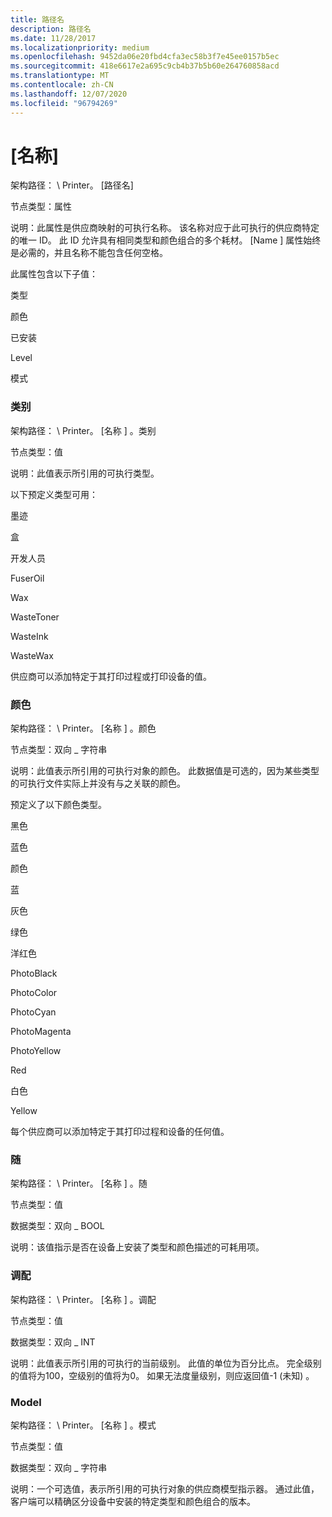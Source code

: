 ```yaml
---
title: 路径名
description: 路径名
ms.date: 11/28/2017
ms.localizationpriority: medium
ms.openlocfilehash: 9452da06e20fbd4cfa3ec58b3f7e45ee0157b5ec
ms.sourcegitcommit: 418e6617e2a695c9cb4b37b5b60e264760858acd
ms.translationtype: MT
ms.contentlocale: zh-CN
ms.lasthandoff: 12/07/2020
ms.locfileid: "96794269"
---
```

# <a name="name"></a>\[名称\]


架构路径： \\ Printer。 \[路径名\]

节点类型：属性

说明：此属性是供应商映射的可执行名称。 该名称对应于此可执行的供应商特定的唯一 ID。 此 ID 允许具有相同类型和颜色组合的多个耗材。 \[Name \] 属性始终是必需的，并且名称不能包含任何空格。

此属性包含以下子值：

类型

颜色

已安装

Level

模式

### <a name="span-idtypespanspan-idtypespan-type"></a><span id="type"></span><span id="TYPE"></span> 类别

架构路径： \\ Printer。 \[名称 \] 。类别

节点类型：值

说明：此值表示所引用的可执行类型。

以下预定义类型可用：

墨迹

盒

开发人员

FuserOil

Wax

WasteToner

WasteInk

WasteWax

供应商可以添加特定于其打印过程或打印设备的值。

### <a name="span-idcolorspanspan-idcolorspan-color"></a><span id="color"></span><span id="COLOR"></span> 颜色

架构路径： \\ Printer。 \[名称 \] 。颜色

节点类型：双向 \_ 字符串

说明：此值表示所引用的可执行对象的颜色。 此数据值是可选的，因为某些类型的可执行文件实际上并没有与之关联的颜色。

预定义了以下颜色类型。

黑色

蓝色

颜色

蓝

灰色

绿色

洋红色

PhotoBlack

PhotoColor

PhotoCyan

PhotoMagenta

PhotoYellow

Red

白色

Yellow

每个供应商可以添加特定于其打印过程和设备的任何值。

### <a name="span-idinstalledspanspan-idinstalledspan-installed"></a><span id="installed"></span><span id="INSTALLED"></span> 随

架构路径： \\ Printer。 \[名称 \] 。随

节点类型：值

数据类型：双向 \_ BOOL

说明：该值指示是否在设备上安装了类型和颜色描述的可耗用项。

### <a name="span-idlevelspanspan-idlevelspan-level"></a><span id="level"></span><span id="LEVEL"></span> 调配

架构路径： \\ Printer。 \[名称 \] 。调配

节点类型：值

数据类型：双向 \_ INT

说明：此值表示所引用的可执行的当前级别。 此值的单位为百分比点。 完全级别的值将为100，空级别的值将为0。 如果无法度量级别，则应返回值-1 (未知) 。

### <a name="span-idmodelspanspan-idmodelspan-model"></a><span id="model"></span><span id="MODEL"></span> Model

架构路径： \\ Printer。 \[名称 \] 。模式

节点类型：值

数据类型：双向 \_ 字符串

说明：一个可选值，表示所引用的可执行对象的供应商模型指示器。 通过此值，客户端可以精确区分设备中安装的特定类型和颜色组合的版本。

 

 




